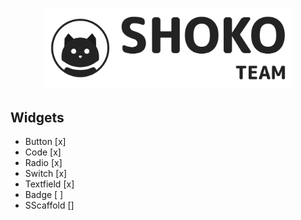<a href="https://shokoteam.ru">
  <h1 align="center">
    <picture>
      <img width="400" alt="ShokoUI" src="assets/logo.png">
    </picture>
  </h1>
</a>

## Widgets
- Button [x]
- Code [x]
- Radio [x]
- Switch [x]
- Textfield [x]
- Badge [ ]
- SScaffold []

<!-- ## Plans
    Create gap -->

<!-- 
know whether this package might be useful for them.

## Features

<img src="readme_img/Bongo-Jams.gif" alt="heh">


## Getting started

start using the package.

## Usage

## Switch
thumb example
background example
outline example (for use write enableOutline: true)

```dart
const like = 'sample';
```

## Additional information
 -->
